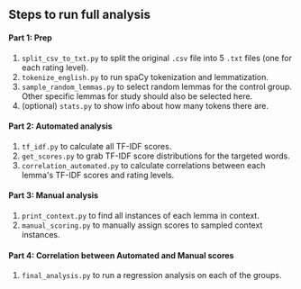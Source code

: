 ## Steps to run full analysis


#### Part 1: Prep

1. `split_csv_to_txt.py` to split the original `.csv` file into 5 `.txt` files (one for each rating level).
2. `tokenize_english.py` to run spaCy tokenization and lemmatization.
3. `sample_random_lemmas.py` to select random lemmas for the control group.
    Other specific lemmas for study should also be selected here.
4. (optional) `stats.py` to show info about how many tokens there are.


#### Part 2: Automated analysis

1. `tf_idf.py` to calculate all TF-IDF scores.
2. `get_scores.py` to grab TF-IDF score distributions for the targeted words.
3. `correlation_automated.py` to calculate correlations between each lemma's TF-IDF scores and rating levels.


#### Part 3: Manual analysis

1. `print_context.py` to find all instances of each lemma in context.
2. `manual_scoring.py` to manually assign scores to sampled context instances.


#### Part 4: Correlation between Automated and Manual scores

1. `final_analysis.py` to run a regression analysis on each of the groups.
